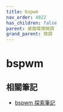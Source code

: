 ```yaml
---
title: bspwm
nav_order: 4022
has_children: false
parent: 桌面環境微調
grand_parent: 微調
---
```



# bspwm


## 相關筆記

* [bspwm 探索筆記](https://samwhelp.github.io/note-about-bspwm/)
